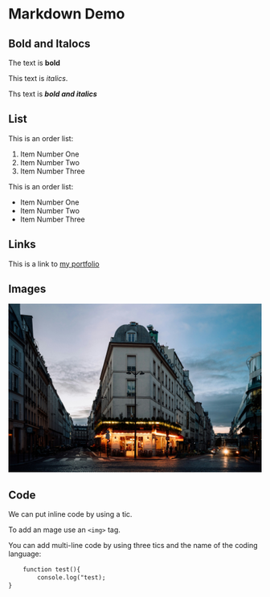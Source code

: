 
# Markdown Demo

## Bold and Italocs

The text is **bold**

This text is _italics_.

Ths text is **_bold and italics_**

## List

This is an order list:

1. Item Number One
2. Item Number Two
3. Item Number Three

This is an order list:

- Item Number One
- Item Number Two
- Item Number Three

## Links

This is a link to [my portfolio](https://github.com/harsh-parmar07)

## Images

![BrickMMO Planet](building.jpg)

## Code

We can put inline code by using a tic.

To add an mage use an `<img>` tag.

You can add multi-line code by using three tics and the name of the coding language:

```
    function test(){
        console.log("test);
}
```
    